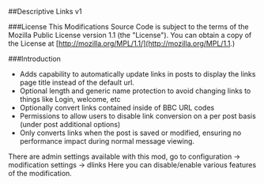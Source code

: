 ##Descriptive Links v1

###License
This Modifications Source Code is subject to the terms of the Mozilla Public License version 1.1 (the "License"). You can obtain a copy of the License at [http://mozilla.org/MPL/1.1/](http://mozilla.org/MPL/1.1.)

###Introduction
 - Adds capability to automatically update links in posts to display the links page title instead of the default url.
 - Optional length and generic name protection to avoid changing links to things like Login, welcome, etc
 - Optionally convert links contained inside of BBC URL codes
 - Permissions to allow users to disable link conversion on a per post basis (under post additional options)
 - Only converts links when the post is saved or modified, ensuring no performance impact during normal message viewing.

There are admin settings available with this mod, go to configuration -> modification settings -> dlinks
Here you can disable/enable various features of the modification.